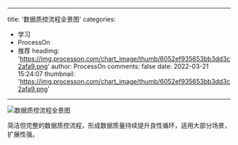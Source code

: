 
---
title: '数据质控流程全景图'
categories: 
 - 学习
 - ProcessOn
 - 推荐
headimg: 'https://img.processon.com/chart_image/thumb/6052ef935653bb3dd3c2afa9.png'
author: ProcessOn
comments: false
date: 2022-03-21 15:24:07
thumbnail: 'https://img.processon.com/chart_image/thumb/6052ef935653bb3dd3c2afa9.png'
---

<div>   
<img class="thumb" alt="数据质控流程全景图" src="https://img.processon.com/chart_image/thumb/6052ef935653bb3dd3c2afa9.png" referrerpolicy="no-referrer">
<p>简洁但完整的数据质控流程，形成数据质量持续提升良性循环，适用大部分场景，扩展性强。</p>  
</div>
            
